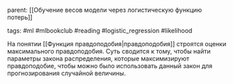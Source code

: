 parent: [[Обучение весов модели через логистическую функцию потерь]]

tags: #ml #mlbookclub #reading #logistic_regression #likelihood

На понятии [[Функция правдоподобия|правдоподобия]] строятся оценки максимального правдоподобия. Суть сводится к тому, чтобы найти параметры закона распределения, которые максимизируют правдоподобие, чтобы можно было использовать данный закон для прогнозирования случайной величины.